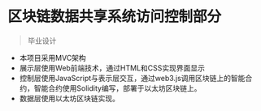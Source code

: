 # 区块链数据共享系统访问控制部分
> 毕业设计

- 本项目采用MVC架构
- 展示层使用Web前端技术，通过HTML和CSS实现界面显示
- 控制层使用JavaScript与表示层交互，通过web3.js调用区块链上的智能合约，智能合约使用Solidity编写，部署于以太坊区块链上。
- 数据层使用以太坊区块链实现。

